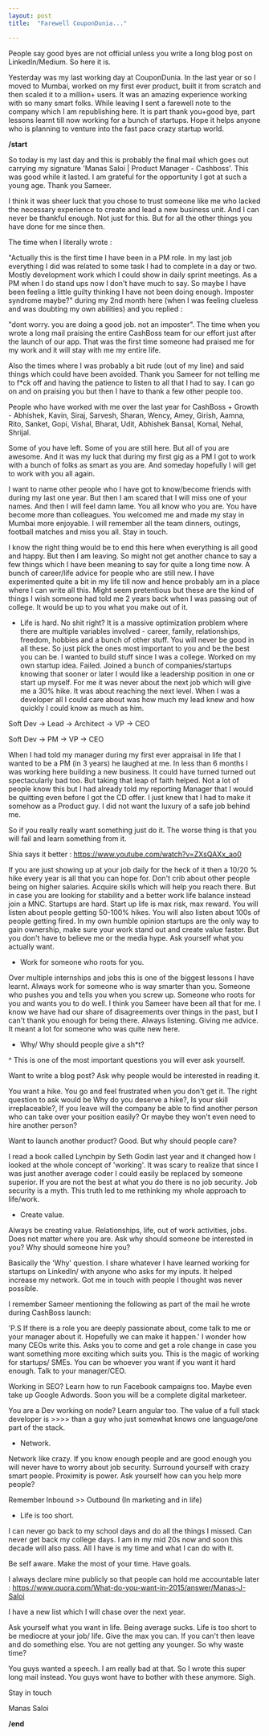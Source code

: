 ```yaml
---
layout: post
title:  "Farewell CouponDunia..."

---
```


People say good byes are not official unless you write a long blog post on LinkedIn/Medium. So here it is.

Yesterday was my last working day at CouponDunia. In the last year or so I moved to Mumbai, worked on my first ever product, built it from scratch and then scaled it to a million+ users. It was an amazing experience working with so many smart folks. While leaving I sent a farewell note to the company which I am republishing here. It is part thank you+good bye, part lessons learnt till now working for a bunch of startups. Hope it helps anyone who is planning to venture into the fast pace crazy startup world.

**/start**

So today is my last day and this is probably the final mail which goes out carrying my signature 'Manas Saloi | Product Manager - Cashboss'. This was good while it lasted. I am grateful for the opportunity I got at such a young age. Thank you Sameer.

I think it was sheer luck that you chose to trust someone like me who lacked the necessary experience to create and lead a new business unit. And I can never be thankful enough. Not just for this. But for all the other things you have done for me since then.

The time when I literally wrote :

"Actually this is the first time I have been in a PM role. In my last job everything I did was related to some task I had to complete in a day or two. Mostly development work which I could show in daily sprint meetings. As a PM when I do stand ups now I don't have much to say. So maybe I have been feeling a little guilty thinking I have not been doing enough. Imposter syndrome maybe?"
during my 2nd month here (when I was feeling clueless and was doubting my own abilities) and you replied :

"dont worry. you are doing a good job. not an imposter".
The time when you wrote a long mail praising the entire CashBoss team for our effort just after the launch of our app. That was the first time someone had praised me for my work and it will stay with me my entire life.

Also the times where I was probably a bit rude (out of my line) and said things which could have been avoided. Thank you Sameer for not telling me to f*ck off and having the patience to listen to all that I had to say. I can go on and on praising you but then I have to thank a few other people too.

People who have worked with me over the last year for CashBoss + Growth - Abhishek, Kavin, Siraj, Sarvesh, Sharan, Wency, Amey, Girish, Aamna, Rito, Sanket, Gopi, Vishal, Bharat, Udit, Abhishek Bansal, Komal, Nehal, Shrijal.

Some of you have left. Some of you are still here. But all of you are awesome. And it was my luck that during my first gig as a PM I got to work with a bunch of folks as smart as you are. And someday hopefully I will get to work with you all again.

I want to name other people who I have got to know/become friends with during my last one year. But then I am scared that I will miss one of your names. And then I will feel damn lame. You all know who you are. You have become more than colleagues. You welcomed me and made my stay in Mumbai more enjoyable. I will remember all the team dinners, outings, football matches and miss you all. Stay in touch.

I know the right thing would be to end this here when everything is all good and happy. But then I am leaving. So might not get another chance to say a few things which I have been meaning to say for quite a long time now. A bunch of career/life advice for people who are still new. I have experimented quite a bit in my life till now and hence probably am in a place where I can write all this. Might seem pretentious but these are the kind of things I wish someone had told me 2 years back when I was passing out of college. It would be up to you what you make out of it.

-  Life is hard. No shit right? It is a massive optimization problem where there are multiple variables involved - career, family, relationships, freedom, hobbies and a bunch of other stuff. You will never be good in all these. So just pick the ones most important to you and be the best you can be. I wanted to build stuff since I was a college. Worked on my own startup idea. Failed. Joined a bunch of companies/startups knowing that sooner or later I would like a leadership position in one or start up myself. For me it was never about the next job which will give me a 30% hike. It was about reaching the next level. When I was a developer all I could care about was how much my lead knew and how quickly I could know as much as him.

Soft Dev -> Lead -> Architect -> VP -> CEO

Soft Dev -> PM -> VP -> CEO

When I had told my manager during my first ever appraisal in life that I wanted to be a PM (in 3 years) he laughed at me. In less than 6 months I was working here building a new business. It could have turned turned out spectacularly bad too. But taking that leap of faith helped. Not a lot of people know this but I had already told my reporting Manager that I would be quitting even before I got the CD offer. I just knew that I had to make it somehow as a Product guy. I did not want the luxury of a safe job behind me.

So if you really really want something just do it. The worse thing is that you will fail and learn something from it.

Shia says it better : https://www.youtube.com/watch?v=ZXsQAXx_ao0

If you are just showing up at your job daily for the heck of it then a 10/20 % hike every year is all that you can hope for. Don't crib about other people being on higher salaries. Acquire skills which will help you reach there. But in case you are looking for stability and a better work life balance instead join a MNC. Startups are hard. Start up life is max risk, max reward. You will listen about people getting 50-100% hikes. You will also listen about 100s of people getting fired. In my own humble opinion startups are the only way to gain ownership, make sure your work stand out and create value faster. But you don't have to believe me or the media hype. Ask yourself what you actually want.

-  Work for someone who roots for you.

Over multiple internships and jobs this is one of the biggest lessons I have learnt. Always work for someone who is way smarter than you. Someone who pushes you and tells you when you screw up. Someone who roots for you and wants you to do well. I think you Sameer have been all that for me. I know we have had our share of disagreements over things in the past, but I can't thank you enough for being there. Always listening. Giving me advice. It meant a lot for someone who was quite new here.

-  Why/ Why should people give a sh*t?

^ This is one of the most important questions you will ever ask yourself.

Want to write a blog post? Ask why people would be interested in reading it.

You want a hike. You go and feel frustrated when you don't get it. The right question to ask would be Why do you deserve a hike?, Is your skill irreplaceable?, If you leave will the company be able to find another person who can take over your position easily? Or maybe they won't even need to hire another person?

Want to launch another product? Good. But why should people care?

I read a book called Lynchpin by Seth Godin last year and it changed how I looked at the whole concept of 'working'. It was scary to realize that since I was just another average coder I could easily be replaced by someone superior. If you are not the best at what you do there is no job security. Job security is a myth. This truth led to me rethinking my whole approach to life/work.

-  Create value.

Always be creating value. Relationships, life, out of work activities, jobs. Does not matter where you are. Ask why should someone be interested in you? Why should someone hire you?

Basically the 'Why' question. I share whatever I have learned working for startups on LinkedIn/ with anyone who asks for my inputs. It helped increase my network. Got me in touch with people I thought was never possible.

I remember Sameer mentioning the following as part of the mail he wrote during CashBoss launch:

'P.S If there is a role you are deeply passionate about, come talk to me or your manager about it. Hopefully we can make it happen.'
I wonder how many CEOs write this. Asks you to come and get a role change in case you want something more exciting which suits you. This is the magic of working for startups/ SMEs. You can be whoever you want if you want it hard enough. Talk to your manager/CEO.

Working in SEO? Learn how to run Facebook campaigns too. Maybe even take up Google Adwords. Soon you will be a complete digital marketeer.

You are a Dev working on node? Learn angular too. The value of a full stack developer is >>>> than a guy who just somewhat knows one language/one part of the stack.

-  Network.

Network like crazy. If you know enough people and are good enough you will never have to worry about job security. Surround yourself with crazy smart people. Proximity is power. Ask yourself how can you help more people?

Remember Inbound >> Outbound (In marketing and in life)

- Life is too short.

I can never go back to my school days and do all the things I missed. Can never get back my college days. I am in my mid 20s now and soon this decade will also pass. All I have is my time and what I can do with it.

Be self aware. Make the most of your time. Have goals.

I always declare mine publicly so that people can hold me accountable later : https://www.quora.com/What-do-you-want-in-2015/answer/Manas-J-Saloi

I have a new list which I will chase over the next year.

Ask yourself what you want in life. Being average sucks. Life is too short to be mediocre at your job/ life. Give the max you can. If you can't then leave and do something else. You are not getting any younger. So why waste time?

You guys wanted a speech. I am really bad at that. So I wrote this super long mail instead. You guys wont have to bother with these anymore. Sigh.

Stay in touch

Manas Saloi


**/end**
